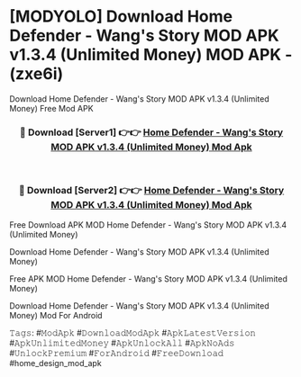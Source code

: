 # [MODYOLO] Download Home Defender - Wang's Story MOD APK v1.3.4 (Unlimited Money) MOD APK - (zxe6i)
Download Home Defender - Wang's Story MOD APK v1.3.4 (Unlimited Money) Free Mod APK

<div align="center">
<h3>🔴 Download [Server1] 👉👉 <a href="https://apk-comot.site?title=Home_Defender_-_Wang's_Story_MOD_APK_v1.3.4_(Unlimited_Money)">Home Defender - Wang's Story MOD APK v1.3.4 (Unlimited Money) Mod Apk</a></h3><br>

<h3>🔴 Download [Server2] 👉👉 <a href="https://apk-comot.site?title=Home_Defender_-_Wang's_Story_MOD_APK_v1.3.4_(Unlimited_Money)">Home Defender - Wang's Story MOD APK v1.3.4 (Unlimited Money) Mod Apk</a></h3>
</div>


Free Download APK MOD Home Defender - Wang's Story MOD APK v1.3.4 (Unlimited Money)

Download Home Defender - Wang's Story MOD APK v1.3.4 (Unlimited Money) 

Free APK MOD Home Defender - Wang's Story MOD APK v1.3.4 (Unlimited Money) 

Download Home Defender - Wang's Story MOD APK v1.3.4 (Unlimited Money) Mod For Android

𝚃𝚊𝚐𝚜: #𝙼𝚘𝚍𝙰𝚙𝚔 #𝙳𝚘𝚠𝚗𝚕𝚘𝚊𝚍𝙼𝚘𝚍𝙰𝚙𝚔 #𝙰𝚙𝚔𝙻𝚊𝚝𝚎𝚜𝚝𝚅𝚎𝚛𝚜𝚒𝚘𝚗 #𝙰𝚙𝚔𝚄𝚗𝚕𝚒𝚖𝚒𝚝𝚎𝚍𝙼𝚘𝚗𝚎𝚢 #𝙰𝚙𝚔𝚄𝚗𝚕𝚘𝚌𝚔𝙰𝚕𝚕 #𝙰𝚙𝚔𝙽𝚘𝙰𝚍𝚜 #𝚄𝚗𝚕𝚘𝚌𝚔𝙿𝚛𝚎𝚖𝚒𝚞𝚖 #𝙵𝚘𝚛𝙰𝚗𝚍𝚛𝚘𝚒𝚍 #𝙵𝚛𝚎𝚎𝙳𝚘𝚠𝚗𝚕𝚘𝚊𝚍 #home_design_mod_apk